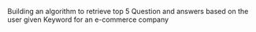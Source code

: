 Building an algorithm to retrieve top 5 Question and answers based on the user given Keyword for an e-commerce company
